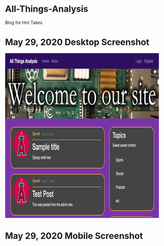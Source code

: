 # All-Things-Analysis
Blog for Hot Takes

# May 29, 2020 Desktop Screenshot
<img src="May29 ATA pic.png" alt="Website Screenshot" width="907" height="540">

# May 29, 2020 Mobile Screenshot
